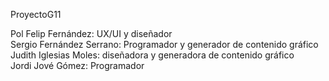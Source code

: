 ProyectoG11<br>

Pol Felip Fernández: UX/UI y diseñador<br>
Sergio Fernández Serrano: Programador y generador de contenido gráfico<br>
Judith Iglesias Moles: diseñadora y generadora de contenido gráfico<br>
Jordi Jové Gómez: Programador

